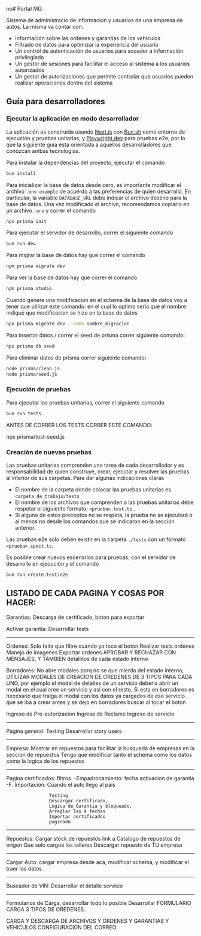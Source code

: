 no# Portal MG 

Sistema de administracio de informacion y usuarios de una empresa de autos. La misma va contar con:

- Información sobre las ordenes y garantias de los vehiculos
- Filtrado de datos para optimizar la experiencia del usuario
- Un control de autenticación de usuarios para acceder a información privilegiada
- Un gestor de sesiones para facilitar el acceso al sistema a los usuarios autorizados
- Un gestor de autorizaciones que permite controlar que usuarios pueden realizar operaciones dentro del sistema


## Guía para desarrolladores

### Ejecutar la aplicación en modo desarrollador

La aplicación es construida usando [Next.js](https://nextjs.org/) con [Bun.sh](https://bun.sh/) como entorno de ejecución y pruebas unitarias, y [Playwright.dev](https://playwright.dev/) para pruebas e2e, por lo que la siguiente guía esta orientada a aquellos desarrolladores que conozcan ambas tecnologías.

Para instalar la dependencias del proyecto, ejecutar el comando

```bash
bun install
```

Para inicializar la base de datos desde cero, es importante modificar el archivo `.env.example` de acuerdo a las preferencias de quien desarrolla. En particular, la variable `DATABASE_URL` debe indicar el archivo destino para la base de datos. Una vez modificado el archivo, recomendamos copiarlo en un archivo `.env` y correr el comando

```bash
npx prisma init
```

Para ejecutar el servidor de desarrollo, correr el siguiente comando

```bash
bun run dev
```

Para migrar la base de datos hay que correr el comando 

```bash
npm prisma migrate dev
```


Para ver la base de datos hay que correr el comando 

```bash
npm prisma studio
```

Cuando genere una modificacion en el schema de la base de datos voy a tener que utilizar este comando: en el cual lo optimo seria que el nombre
indique que modificacion se hizo en la base de datos 

```bash
npx prisma migrate dev --name nombre_migracion
```

Para insertar datos / correr el seed de prisma correr siguiente comando:
```bash
npx prisma db seed

```
Para eliminar datos de prisma correr siguiente comando:
```bash
node prisma/clean.js
node prisma/seed.js
```


### Ejecución de pruebas

Para ejecutar los pruebas unitarias, correr el siguiente comando

```bash
bun run tests
```
ANTES DE CORRER LOS TESTS CORRER ESTE COMANDO: 

npx prisma/test-seed.js

### Creación de nuevas pruebas

Las pruebas unitarias comprenden una tarea de cada desarrollador y es responsabilidad de quien construye, crear, ejecutar y resolver las pruebas al interior de sus carpetas. Para dar algunas indicaciones claras

- El nombre de la carpeta donde colocar las pruebas unitarias es `carpeta_de_trabajo/tests` 
- El nombre de los archivos que comprenden a las pruebas unitarias debe respetar el siguiente formato: `<prueba>.test.ts` . 
- Si alguno de estos preceptos no se respeta, la prueba no se ejecutará o al menos no desde los comandos que se indicaron en la sección anterior.

Las pruebas e2e solo deben existir en la carpeta `./tests` con un formato `<prueba>.spect.ts`. 

Es posible crear nuevos escenarios para pruebas, con el servidor de desarrollo en ejecución y el comando

```bash
bun run create:test:e2e
```


LISTADO DE CADA PAGINA Y COSAS POR HACER: 
--------------------------------------------------------------------------------------------------------------------------

Garantias: Descarga de certificado, boton para exportar 

Activar garantia: Desarrollar tests

--------------------------------------------------------------------------------------------------------------------------
 
Ordenes:
Solo falta que filtre cuando yo toco el boton 
Realizar tests ordenes
Manejo de imagenes
Exportar ordenes 
APROBAR Y RECHAZAR CON MENSAJES, Y TAMBIEN detallitos de cada estado interno

Borradores: No abre modales porq no se que mierda del estado interno, UTILIZAR MODALES DE CREACION DE OREDENES DE 3 TIPOS PARA CADA UNO, por ejemplo el modal de detalles de un servicio deberia abrir un modal en el cual cree un servicio y asi con el resto, Si esta en borradores es necesario que traiga el modal con los datos ya cargados de ese servicio que se iba a crear antes y se dejo en borradores
buscar al tocar el boton

Ingreso de Pre-autorizacion
Ingreso de Reclamo
Ingreso de servicio 

--------------------------------------------------------------------------------------------------------------------------

Pagina general: Testing 
Desarrollar story users


--------------------------------------------------------------------------------------------------------------------------

Empresa: Mostrar en repuestos para facilitar la busqueda de empresas en la seccion de repuestos
Tengo que modificar tanto el schema como los datos como la logica de los repuestos



--------------------------------------------------------------------------------------------------------------------------

Pagina certificados: filtros. -Empadronamiento: fecha activacion de garantia
                              -F. Importacion: Cuando el auto llego al pais

                    Testing
                    Descargar certificado, 
                    Logica de Garantia y bloqueado,
                    Arreglar las 4 fechas
                    Importar certificados
                    paginado

--------------------------------------------------------------------------------------------------------------------------
Repuestos: Cargar stock de repuestos 
            link a Catalogo de repuestos de origen
            Que solo cargue los talleres
            Descargar repuesto de TU empresa

--------------------------------------------------------------------------------------------------------------------------

Cargar Auto: cargar empresa desde aca, modificar schema, y modificar el traer los datos

--------------------------------------------------------------------------------------------------------------------------

Buscador de VIN: Desarrollar el detalle servicio 

--------------------------------------------------------------------------------------------------------------------------


Formularios de Carga, desarrollar todo lo posible
Desarrollar FORMULARIO CARGA 3 TIPOS DE OREDENES.

CARGA Y DESCARGA DE ARCHIVOS Y ORDENES Y GARANTIAS Y VEHICULOS
CONFIGURACION DEL CORREO